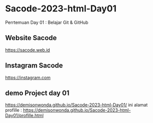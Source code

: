 # Sacode-2023-html-Day01
Perrtemuan Day 01 : Belajar Git &amp; GitHub

## Website Sacode
https://sacode.web.id

## Instagram Sacode

https://instagram.com

## demo Project day 01 
https://demisonwonda.github.io/Sacode-2023-html-Day01/
ini alamat profille : 
https://demisonwonda.github.io/Sacode-2023-html-Day01/profille.html
